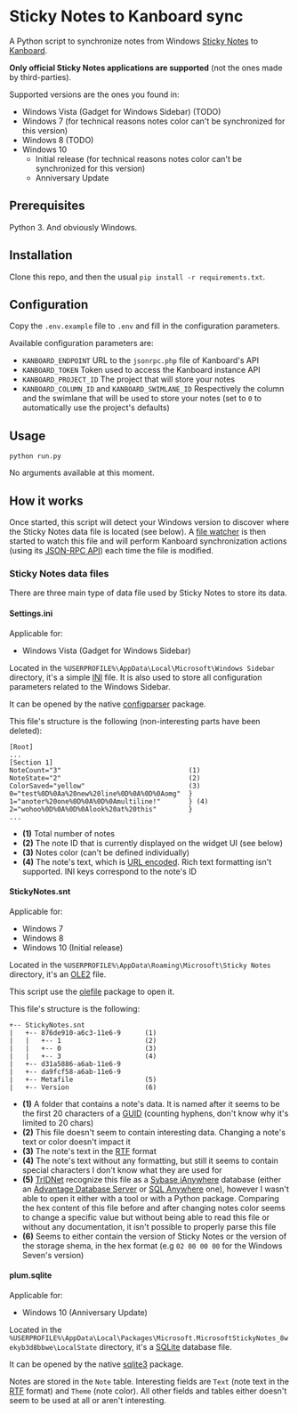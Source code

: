 # Sticky Notes to Kanboard sync

A Python script to synchronize notes from Windows [Sticky Notes](https://en.wikipedia.org/wiki/Sticky_Notes) to [Kanboard](https://kanboard.net/).

**Only official Sticky Notes applications are supported** (not the ones made by third-parties).

Supported versions are the ones you found in:

  - Windows Vista (Gadget for Windows Sidebar) (TODO)
  - Windows 7 (for technical reasons notes color can't be synchronized for this version)
  - Windows 8 (TODO)
  - Windows 10
    - Initial release (for technical reasons notes color can't be synchronized for this version)
    - Anniversary Update

## Prerequisites

Python 3. And obviously Windows.

## Installation

Clone this repo, and then the usual `pip install -r requirements.txt`.

## Configuration

Copy the `.env.example` file to `.env` and fill in the configuration parameters.

Available configuration parameters are:

  - `KANBOARD_ENDPOINT` URL to the `jsonrpc.php` file of Kanboard's API
  - `KANBOARD_TOKEN` Token used to access the Kanboard instance API
  - `KANBOARD_PROJECT_ID` The project that will store your notes
  - `KANBOARD_COLUMN_ID` and `KANBOARD_SWIMLANE_ID` Respectively the column and the swimlane that will be used to store your notes (set to `0` to automatically use the project's defaults)

## Usage

```
python run.py
```

No arguments available at this moment.

## How it works

Once started, this script will detect your Windows version to discover where the Sticky Notes data file is located (see
below). A [file watcher](https://github.com/gorakhargosh/watchdog) is then started to watch this file and will perform
Kanboard synchronization actions (using its [JSON-RPC API](https://kanboard.net/documentation/api-json-rpc)) each time
the file is modified.

### Sticky Notes data files

There are three main type of data file used by Sticky Notes to store its data.

#### Settings.ini

Applicable for:

  - Windows Vista (Gadget for Windows Sidebar)

Located in the `%USERPROFILE%\AppData\Local\Microsoft\Windows Sidebar` directory, it's a simple [INI](https://en.wikipedia.org/wiki/INI_file)
file. It is also used to store all configuration parameters related to the Windows Sidebar.

It can be opened by the native [configparser](https://docs.python.org/3.5/library/configparser.html) package.

This file's structure is the following (non-interesting parts have been deleted):

```
[Root]
...
[Section 1]
NoteCount="3"                                (1)
NoteState="2"                                (2)
ColorSaved="yellow"                          (3)
0="test%0D%0Aa%20new%20line%0D%0A%0D%0Aomg"  }
1="anoter%20one%0D%0A%0D%0Amultiline!"       } (4)
2="wohoo%0D%0A%0D%0Alook%20at%20this"        }
...
```

  - **(1)** Total number of notes
  - **(2)** The note ID that is currently displayed on the widget UI (see below)
  - **(3)** Notes color (can't be defined individually)
  - **(4)** The note's text, which is [URL encoded](https://en.wikipedia.org/wiki/Percent-encoding). Rich text formatting isn't supported. INI keys correspond to the note's ID

#### StickyNotes.snt

Applicable for:

  - Windows 7
  - Windows 8
  - Windows 10 (Initial release)

Located in the `%USERPROFILE%\AppData\Roaming\Microsoft\Sticky Notes` directory, it's an [OLE2](https://en.wikipedia.org/wiki/Compound_File_Binary_Format) file.

This script use the [olefile](https://bitbucket.org/decalage/olefileio_pl/) package to open it.

This file's structure is the following:

```
+-- StickyNotes.snt
|   +-- 876de910-a6c3-11e6-9      (1)
|   |   +-- 1                     (2)
|   |   +-- 0                     (3)
|   |   +-- 3                     (4)
|   +-- d31a5886-a6ab-11e6-9
|   +-- da9fcf58-a6ab-11e6-9
|   +-- Metafile                  (5)
|   +-- Version                   (6)
```

  - **(1)** A folder that contains a note's data. It is named after it seems to be the first 20 characters of a [GUID](https://en.wikipedia.org/wiki/Globally_unique_identifier) (counting hyphens, don't know why it's limited to 20 chars)
  - **(2)** This file doesn't seem to contain interesting data. Changing a note's text or color doesn't impact it
  - **(3)** The note's text in the [RTF](https://en.wikipedia.org/wiki/Rich_Text_Format) format
  - **(4)** The note's text without any formatting, but still it seems to contain special characters I don't know what they are used for
  - **(5)** [TrIDNet](http://mark0.net/soft-tridnet-e.html) recognize this file as a [Sybase iAnywhere](https://en.wikipedia.org/wiki/Sybase_iAnywhere) database (either an [Advantage Database Server](https://en.wikipedia.org/wiki/Advantage_Database_Server) or [SQL Anywhere](https://en.wikipedia.org/wiki/SQL_Anywhere) one), however I wasn't able to open it either with a tool or with a Python package. Comparing the hex content of this file before and after changing notes color seems to change a specific value but without being able to read this file or without any documentation, it isn't possible to properly parse this file
  - **(6)** Seems to either contain the version of Sticky Notes or the version of the storage shema, in the hex format (e.g `02 00 00 00` for the Windows Seven's version)

#### plum.sqlite

Applicable for:

  - Windows 10 (Anniversary Update)

Located in the `%USERPROFILE%\AppData\Local\Packages\Microsoft.MicrosoftStickyNotes_8wekyb3d8bbwe\LocalState` directory, it's a [SQLite](https://en.wikipedia.org/wiki/SQLite) database file.
 
It can be opened by the native [sqlite3](https://docs.python.org/3.5/library/sqlite3.html) package.

Notes are stored in the `Note` table. Interesting fields are `Text` (note text in the [RTF](https://en.wikipedia.org/wiki/Rich_Text_Format)
format) and `Theme` (note color). All other fields and tables either doesn't seem to be used at all or aren't interesting.